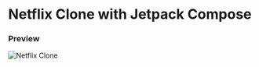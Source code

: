 # Netflix Clone with Jetpack Compose

### Preview
![Netflix Clone](https://github.com/fikrihkll/android-netflix-clone/assets/57880863/0fc0e8d8-b8ae-4d94-a962-179a18b761f5)
